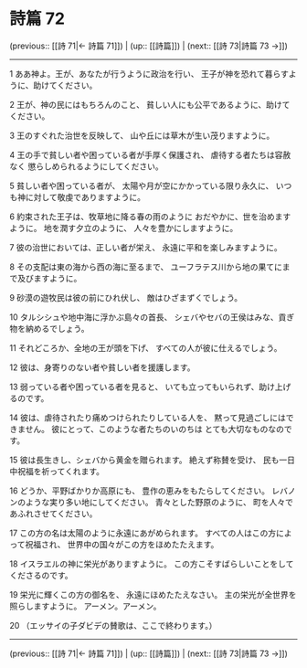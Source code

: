 # 詩篇 72

(previous:: [[詩 71|← 詩篇 71]]) | (up:: [[詩篇]]) | (next:: [[詩 73|詩篇 73 →]])

***


1 ああ神よ。王が、あなたが行うように政治を行い、 王子が神を恐れて暮らすように、助けてください。 

2 王が、神の民にはもちろんのこと、 貧しい人にも公平であるように、助けてください。 

3 王のすぐれた治世を反映して、 山や丘には草木が生い茂りますように。 

4 王の手で貧しい者や困っている者が手厚く保護され、 虐待する者たちは容赦なく 懲らしめられるようにしてください。 

5 貧しい者や困っている者が、 太陽や月が空にかかっている限り永久に、 いつも神に対して敬虔でありますように。 

6 約束された王子は、牧草地に降る春の雨のように おだやかに、世を治めますように。 地を潤す夕立のように、 人々を豊かにしますように。 

7 彼の治世においては、正しい者が栄え、 永遠に平和を楽しみますように。 

8 その支配は東の海から西の海に至るまで、 ユーフラテス川から地の果てにまで及びますように。 

9 砂漠の遊牧民は彼の前にひれ伏し、 敵はひざまずくでしょう。 

10 タルシシュや地中海に浮かぶ島々の首長、 シェバやセバの王侯はみな、貢ぎ物を納めるでしょう。 

11 それどころか、全地の王が頭を下げ、 すべての人が彼に仕えるでしょう。 

12 彼は、身寄りのない者や貧しい者を援護します。 

13 弱っている者や困っている者を見ると、 いても立ってもいられず、助け上げるのです。 

14 彼は、虐待されたり痛めつけられたりしている人を、 黙って見過ごしにはできません。 彼にとって、このような者たちのいのちは とても大切なものなのです。 

15 彼は長生きし、シェバから黄金を贈られます。 絶えず称賛を受け、 民も一日中祝福を祈ってくれます。 

16 どうか、平野ばかりか高原にも、 豊作の恵みをもたらしてください。 レバノンのような実り多い地にしてください。 青々とした野原のように、 町を人々であふれさせてください。 

17 この方の名は太陽のように永遠にあがめられます。 すべての人はこの方によって祝福され、 世界中の国々がこの方をほめたたえます。 

18 イスラエルの神に栄光がありますように。 この方こそすばらしいことをしてくださるのです。 

19 栄光に輝くこの方の御名を、 永遠にほめたたえなさい。 主の栄光が全世界を照らしますように。 アーメン。アーメン。 

20 （エッサイの子ダビデの賛歌は、ここで終わります。）

***

(previous:: [[詩 71|← 詩篇 71]]) | (up:: [[詩篇]]) | (next:: [[詩 73|詩篇 73 →]])
